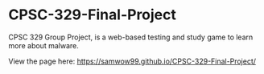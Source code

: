 # CPSC-329-Final-Project
CPSC 329 Group Project, is a web-based testing and study game to learn more about malware. 

View the page here:
https://samwow99.github.io/CPSC-329-Final-Project/
